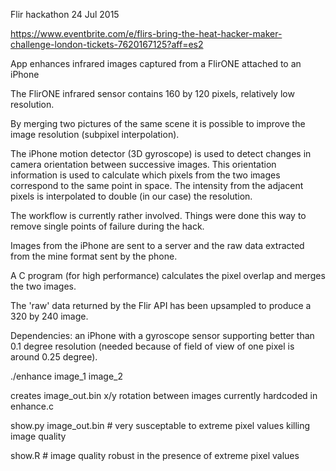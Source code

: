
Flir hackathon 24 Jul 2015

https://www.eventbrite.com/e/flirs-bring-the-heat-hacker-maker-challenge-london-tickets-7620167125?aff=es2

App enhances infrared images captured from a FlirONE attached to an iPhone

The FlirONE infrared sensor contains 160 by 120 pixels, relatively low resolution.

By merging two pictures of the same scene it is possible to improve the image resolution (subpixel interpolation).

The iPhone motion detector (3D gyroscope) is used to detect changes in camera orientation between successive images.  This orientation information is used to calculate which pixels from the two images correspond to the same point in space.  The intensity from the adjacent pixels is interpolated to double (in our case) the resolution.

The workflow is currently rather involved.  Things were done this way to remove single points of failure during the hack.

Images from the iPhone are sent to a server and the raw data extracted from the mine format sent by the phone.

A C program (for high performance) calculates the pixel overlap and merges the two images.

The 'raw' data returned by the Flir API has been upsampled to produce a 320 by 240 image.

Dependencies:  an iPhone with a gyroscope sensor supporting better than 0.1 degree resolution (needed because of field of view of one pixel is around 0.25 degree).

./enhance image_1 image_2

creates image_out.bin
x/y rotation between images currently hardcoded in enhance.c

show.py image_out.bin # very susceptable to extreme pixel values killing image quality

show.R # image quality robust in the presence of extreme pixel values


